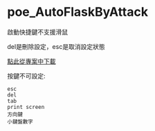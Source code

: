 # poe_AutoFlaskByAttack
啟動快捷鍵不支援滑鼠

del是刪除設定，esc是取消設定狀態

[點此從專案中下載](https://github.com/shounen51/poe_AutoFlaskByAttack/releases/download/1.0/poe.auto.zip)

按鍵不可設定:
```
esc
del
tab
print screen
方向鍵
小鍵盤數字
```
